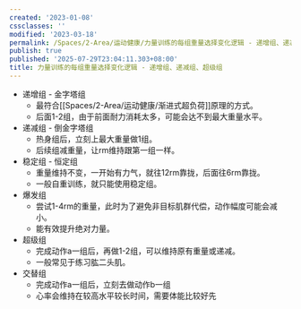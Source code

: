 ```yaml
---
created: '2023-01-08'
cssclasses: ''
modified: '2023-03-18'
permalink: /Spaces/2-Area/运动健康/力量训练的每组重量选择变化逻辑 - 递增组、递减组、超级组.md
publish: true
published: '2025-07-29T23:04:11.303+08:00'
title: 力量训练的每组重量选择变化逻辑 - 递增组、递减组、超级组
---
```

- 递增组 - 金字塔组
	- 最符合[[Spaces/2-Area/运动健康/渐进式超负荷]]原理的方式。
	- 后面1-2组，由于前面耐力消耗太多，可能会达不到最大重量水平。
- 递减组 - 倒金字塔组
	- 热身组后，立刻上最大重量做1组。
	- 后续组减重量，让rm维持跟第一组一样。
- 稳定组 - 恒定组
	- 重量维持不变，一开始有力气，就往12rm靠拢，后面往6rm靠拢。
	- 一般自重训练，就只能使用稳定组。
- 爆发组
	- 尝试1-4rm的重量，此时为了避免非目标肌群代偿，动作幅度可能会减小。
	- 能有效提升绝对力量。
- 超级组
	- 完成动作a一组后，再做1-2组，可以维持原有重量或递减。
	- 一般常见于练习肱二头肌。
- 交替组
	- 完成动作a一组后，立刻去做动作b一组
	- 心率会维持在较高水平较长时间，需要体能比较好先